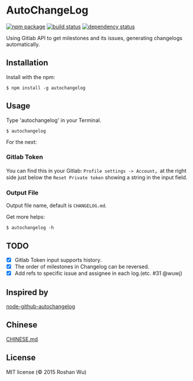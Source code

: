 AutoChangeLog
===

[![npm package](https://img.shields.io/npm/v/autochangelog.svg?style=flat-square)](https://www.npmjs.org/package/autochangelog)
[![build status](https://img.shields.io/travis/roshanca/gitlab-autochangelog/master.svg?style=flat-square)](https://travis-ci.org/roshanca/gitlab-autochangelog)
[![dependency status](https://img.shields.io/david/roshanca/gitlab-autochangelog.svg?style=flat-square)](https://david-dm.org/roshanca/gitlab-autochangelog)

Using Gitlab API to get milestones and its issues, generating changelogs automatically.

Installation
-------

Install with the npm:

```
$ npm install -g autochangelog
```

Usage
-------

Type 'autochangelog' in your Terminal.

```
$ autochangelog
```

For the next:

### Gitlab Token

You can find this in your Gitlab: `Profile settings -> Account`，at the right side just below the `Reset Private token` showing a string in the input field.

### Output File

Output file name, default is `CHANGELOG.md`.

Get more helps:

```
$ autochangelog -h
```

TODO
-------

- [x] Gitlab Token input supports history.
- [x] The order of milestones in Changelog can be reversed.
- [x] Add refs to specific issue and assignee in each log.(etc. #31 @wuwj)

Inspired by
-------

[node-github-autochangelog](https://github.com/kaosat-dev/node-github-autochangelog)

Chinese
-------

[CHINESE.md](https://github.com/roshanca/gitlab-autochangelog/blob/master/CHINESE.md)

License
-------
MIT license (© 2015 Roshan Wu)
